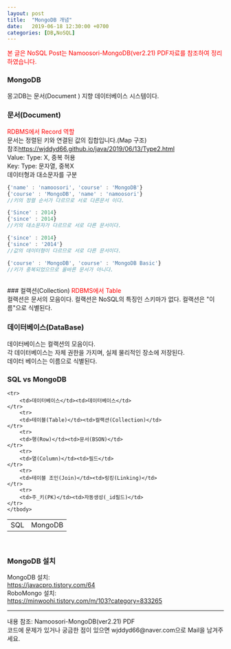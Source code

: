 ```yaml
---
layout: post
title:  "MongoDB 개념"
date:   2019-06-18 12:30:00 +0700
categories: [DB,NoSQL]
---
```

<span style ="color: red">본 글은 NoSQL Post는 Namoosori-MongoDB(ver2.21) PDF자료를 참조하여 정리하였습니다.</span> 
###  MongoDB
몽고DB는 문서(Document ) 지향 데이터베이스 시스템이다.  
###  문서(Document)
<span style ="color: red">RDBMS에서 Record 역할</span><br>
문서는 정렬된 키와 연결된 값의 집합입니다.(Map 구조)  
참조<https://wjddyd66.github.io/java/2019/06/13/Type2.html>  
Value: Type: X, 중복 허용  
Key: Type: 문자열, 중복X  
데이터형과 대소문자를 구분  

```js
{'name' : 'namoosori', 'course' : 'MongoDB'}
{'course' : 'MongoDB', 'name' : 'namoosori'}
//키의 정렬 순서가 다르므로 서로 다른문서 이다.

{'Since' : 2014}
{'since' : 2014}
//키의 대소문자가 다르므로 서로 다른 문서이다.

{'since' : 2014}
{'since' : '2014'}
//값의 데이터형이 다르므로 서로 다른 문서이다.

{'course' : 'MongoDB', 'course' : 'MongoDB Basic'}
//키가 중복되었으므로 올바른 문서가 아니다.
```
<br>
###  컬랙션(Collection)
<span style ="color: red">RDBMS에서 Table</span><br>
컬랙션은 문서의 모음이다.  
컬랙션은 NoSQL의 특징인 스키마가 없다.  
컬랙션은 "이름"으로 식별된다.  

###  데이터베이스(DataBase)
데이터베이스는 컬랙션의 모음이다.  
각 데이터베이스는 자체 권한을 가지며, 실제 물리적인 장소에 저장된다.  
데이터 베이스는 이름으로 식별된다.  

###  SQL vs MongoDB
<link rel = "stylesheet" href ="/static/css/bootstrap.min.css">
<table class="table">
	<tbody>
	<tr>
		<td>SQL</td><td>MongoDB</td>
	</tr>

	<tr>
		<td>데이터베이스</td><td>데이터베이스</td>
	</tr>
		<tr>
		<td>테이블(Table)</td><td>컬랙션(Collection)</td>
	</tr>
		<tr>
		<td>행(Row)</td><td>문서(BSON)</td>
	</tr>
		<tr>
		<td>열(Column)</td><td>필드</td>
	</tr>
		<tr>
		<td>테이블 조인(Join)</td><td>링킹(Linking)</td>
	</tr>
		<tr>
		<td>주_키(PK)</td><td>자동생성(_id필드)</td>
	</tr>
	</tbody>
</table>
<br>

###  MongoDB 설치
MongoDB 설치:  
<https://javacpro.tistory.com/64><br>
RoboMongo 설치:  
<https://minwoohi.tistory.com/m/103?category=833265><br>

<hr>
내용 참조: Namoosori-MongoDB(ver2.21) PDF<br>
코드에 문제가 있거나 궁금한 점이 있으면 wjddyd66@naver.com으로  Mail을 남겨주세요.